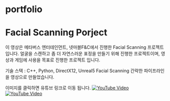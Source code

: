 # portfolio

# Facial Scanning Porject

이 영상은 메타버스 엔터테인먼트, 넷마블F&C에서 진행한 Facial Scanning 프로젝트입니다.
얼굴을 스캔하고 좀 더 자연스러운 표정을 만들기 위해 진행한 프로젝트이며, 영상과 게임에
사용을 목표로 진행한 프로젝트 입니다.

기술 스택 : C++, Python, DirectX12, Unreal5
Facial Scanning 간략한 파이프라인을 영상으로 만들었습니다.

이미지를 클릭하면 유튜브 링크로 이동 됩니다. 
[![YouTube Video](https://img.youtube.com/vi/9-eG-uRccmE/0.jpg)](https://youtu.be/9-eG-uRccmE)
[![YouTube Video](https://img.youtube.com/vi/HtHvKlQAoyI/0.jpg)](https://youtu.be/HtHvKlQAoyI)